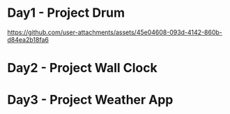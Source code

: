 # Day1 - Project Drum
https://github.com/user-attachments/assets/45e04608-093d-4142-860b-d84ea2b18fa6

# Day2 - Project Wall Clock

# Day3 - Project Weather App
